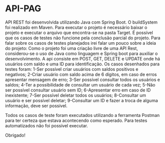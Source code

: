 # API-PAG

API REST foi desenvolvida utilizando Java com Spring Boot. 
O buildSystem foi realizado em Maven. 
Para executar o projeto é necessário baixar o projeto e executar o arquivo que encontra-se na pasta Target. 
É possível que os casos de testes não funcione pela conclusão parcial do projeto. 
Para falar sobre os casos de testes planejados irei falar um pouco sobre a ideia do projeto:
  Como o projeto foi uma criação livre de uma API Rest, considerou-se o uso de Java como linguagem e Spring boot para auxiliar o desenvolvimento. A api consiste em POST, GET, DELETE e UPDATE onde há usuários com saldo e uma ID para identificação. 
  Os casos desenhados para testes foram:
    1-Ser possível criar usuários com saldos positivos e negativos;
    2-Criar usuário com saldo acima de 6 dígitos, em caso de erros apresentar mensagem de erro;
    3-Ser possível consultar todos os usuários e saldos;
    4-Ter a possibilidade de consultar um usuário de cada vez;
    5-Não ser possível consultar usuário sem ID;
    6-Apresentar erro em caso de ID inexistente;
    7-Ser possível deletar todos os usuários;
    8-Consultar um usuário e ser possível deletar;
    9-Consultar um ID e fazer a troca de alguma informação, deve ser possível.
    
Todos os casos de teste foram executados utilizando a ferramenta Postman para ter certeza que estava acontecendo como esperado. Para testes automatizados não foi possível executar. 

Obrigado! 

  
